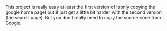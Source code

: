 This project is really easy at least the first version of it(only copying the google home page) but it just get a little bit harder with the second version (the search page).
But you don't really need to copy the source code from Google.